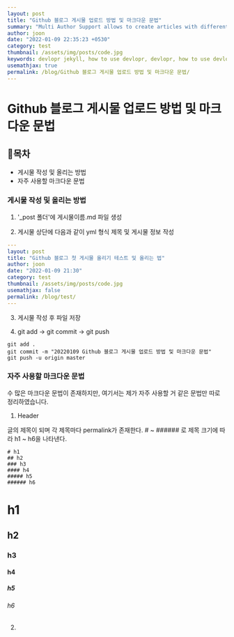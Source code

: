 ```yaml
---
layout: post
title: "Github 블로그 게시물 업로드 방법 및 마크다운 문법"
summary: "Multi Author Support allows to create articles with different Authors"
author: joon
date: "2022-01-09 22:35:23 +0530"
category: test
thumbnail: /assets/img/posts/code.jpg
keywords: devlopr jekyll, how to use devlopr, devlopr, how to use devlopr-jekyll, devlopr-jekyll tutorial,best jekyll themes, multi author
usemathjax: true
permalink: /blog/Github 블로그 게시물 업로드 방법 및 마크다운 문법/
---
```


# Github 블로그 게시물 업로드 방법 및 마크다운 문법

## 🎉목차

- 게시물 작성 및 올리는 방법
- 자주 사용할 마크다운 문법

### 게시물 작성 및 올리는 방법

1. '\_post 폴더'에 게시물이름.md 파일 생성

2. 게시물 상단에 다음과 같이 yml 형식 제목 및 게시물 정보 작성

```yml
---
layout: post
title: "Github 블로그 첫 게시물 올리기 테스트 및 올리는 법"
author: joon
date: "2022-01-09 21:30"
category: test
thumbnail: /assets/img/posts/code.jpg
usemathjax: false
permalink: /blog/test/
---
```

3. 게시물 작성 후 파일 저장

4. git add -> git commit -> git push

```
git add .
git commit -m "20220109 Github 블로그 게시물 업로드 방법 및 마크다운 문법"
git push -u origin master
```

### 자주 사용할 마크다운 문법

수 많은 마크다운 문법이 존재하지만, 여기서는 제가 자주 사용할 거 같은 문법만 따로 정리하였습니다.

1. Header

글의 제목이 되며 각 제목마다 permalink가 존재한다.
\# ~ \#\#\#\#\#\# 로 제목 크기에 따라 h1 ~ h6을 나타낸다.

```
# h1
## h2
### h3
#### h4
##### h5
###### h6
```

# h1

## h2

### h3

#### h4

##### h5

###### h6

2.
